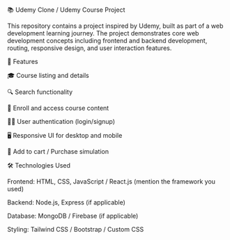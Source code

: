 📚 Udemy Clone / Udemy Course Project

This repository contains a project inspired by Udemy, built as part of a web development learning journey. The project demonstrates core web development concepts including frontend and backend development, routing, responsive design, and user interaction features.



🚀 Features

🎓 Course listing and details

🔍 Search functionality

🧾 Enroll and access course content

🧑‍💼 User authentication (login/signup)

🖥️ Responsive UI for desktop and mobile

🛒 Add to cart / Purchase simulation




🛠️ Technologies Used

Frontend: HTML, CSS, JavaScript / React.js (mention the framework you used)

Backend: Node.js, Express (if applicable)

Database: MongoDB / Firebase (if applicable)

Styling: Tailwind CSS / Bootstrap / Custom CSS
